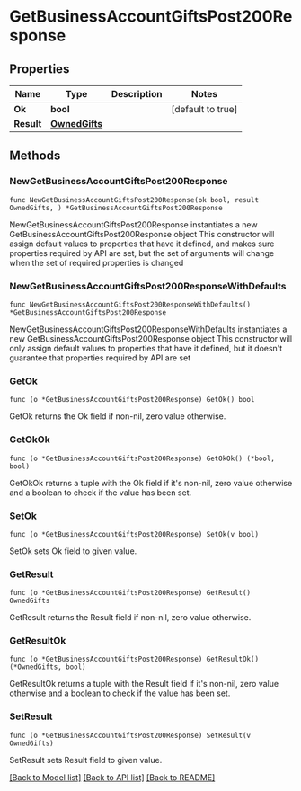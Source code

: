 # GetBusinessAccountGiftsPost200Response

## Properties

Name | Type | Description | Notes
------------ | ------------- | ------------- | -------------
**Ok** | **bool** |  | [default to true]
**Result** | [**OwnedGifts**](OwnedGifts.md) |  | 

## Methods

### NewGetBusinessAccountGiftsPost200Response

`func NewGetBusinessAccountGiftsPost200Response(ok bool, result OwnedGifts, ) *GetBusinessAccountGiftsPost200Response`

NewGetBusinessAccountGiftsPost200Response instantiates a new GetBusinessAccountGiftsPost200Response object
This constructor will assign default values to properties that have it defined,
and makes sure properties required by API are set, but the set of arguments
will change when the set of required properties is changed

### NewGetBusinessAccountGiftsPost200ResponseWithDefaults

`func NewGetBusinessAccountGiftsPost200ResponseWithDefaults() *GetBusinessAccountGiftsPost200Response`

NewGetBusinessAccountGiftsPost200ResponseWithDefaults instantiates a new GetBusinessAccountGiftsPost200Response object
This constructor will only assign default values to properties that have it defined,
but it doesn't guarantee that properties required by API are set

### GetOk

`func (o *GetBusinessAccountGiftsPost200Response) GetOk() bool`

GetOk returns the Ok field if non-nil, zero value otherwise.

### GetOkOk

`func (o *GetBusinessAccountGiftsPost200Response) GetOkOk() (*bool, bool)`

GetOkOk returns a tuple with the Ok field if it's non-nil, zero value otherwise
and a boolean to check if the value has been set.

### SetOk

`func (o *GetBusinessAccountGiftsPost200Response) SetOk(v bool)`

SetOk sets Ok field to given value.


### GetResult

`func (o *GetBusinessAccountGiftsPost200Response) GetResult() OwnedGifts`

GetResult returns the Result field if non-nil, zero value otherwise.

### GetResultOk

`func (o *GetBusinessAccountGiftsPost200Response) GetResultOk() (*OwnedGifts, bool)`

GetResultOk returns a tuple with the Result field if it's non-nil, zero value otherwise
and a boolean to check if the value has been set.

### SetResult

`func (o *GetBusinessAccountGiftsPost200Response) SetResult(v OwnedGifts)`

SetResult sets Result field to given value.



[[Back to Model list]](../README.md#documentation-for-models) [[Back to API list]](../README.md#documentation-for-api-endpoints) [[Back to README]](../README.md)


